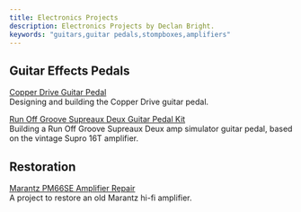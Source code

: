 ```yaml
---
title: Electronics Projects
description: Electronics Projects by Declan Bright.
keywords: "guitars,guitar pedals,stompboxes,amplifiers"
---
```


## Guitar Effects Pedals

[Copper Drive Guitar Pedal](/box/guitar-pedal-copper-drive-design-build/) \
Designing and building the Copper Drive guitar pedal.

[Run Off Groove Supreaux Deux Guitar Pedal Kit](/box/musikding-runoffgroove-supreaux-deux-guitar-pedal-kit/) \
Building a Run Off Groove Supreaux Deux amp simulator guitar pedal, based on the vintage Supro 16T amplifier.

## Restoration
[Marantz PM66SE Amplifier Repair](/box/marantz-pm66se-amplifier-repair) \
A project to restore an old Marantz hi-fi amplifier.